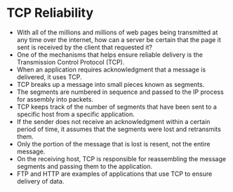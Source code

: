 # TCP Reliability

- With all of the millions and millions of web pages being transmitted at any time over the internet, how can a server be certain that the page it sent is received by the client that requested it? 
- One of the mechanisms that helps ensure reliable delivery is the Transmission Control Protocol (TCP).
- When an application requires acknowledgment that a message is delivered, it uses TCP. 
- TCP breaks up a message into small pieces known as segments.
- The segments are numbered in sequence and passed to the IP process for assembly into packets.
- TCP keeps track of the number of segments that have been sent to a specific host from a specific application.
- If the sender does not receive an acknowledgment within a certain period of time, it assumes that the segments were lost and retransmits them.
- Only the portion of the message that is lost is resent, not the entire message.
- On the receiving host, TCP is responsible for reassembling the message segments and passing them to the application.
- FTP and HTTP are examples of applications that use TCP to ensure delivery of data.


